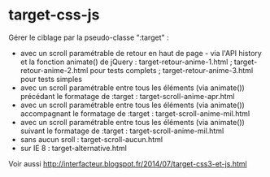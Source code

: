 target-css-js
=============

Gérer le ciblage par la pseudo-classe ":target" :

* avec un scroll paramétrable de retour en haut de page - via l'API history et la fonction animate() de jQuery : target-retour-anime-1.html ; target-retour-anime-2.html pour tests complets ; target-retour-anime-3.html pour tests simples
* avec un scroll paramétrable entre tous les éléments (via animate()) précédant le formatage de :target : target-scroll-anime-apr.html
* avec un scroll paramétrable entre tous les éléments (via animate()) accompagnant le formatage de :target : target-scroll-anime-mil.html
* avec un scroll paramétrable entre tous les éléments (via animate()) suivant le formatage de :target : target-scroll-anime-mil.html
* sans aucun sroll : target-scroll-aucun.html
* sur IE 8 : target-alternative.html

Voir aussi http://interfacteur.blogspot.fr/2014/07/target-css3-et-js.html

